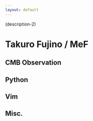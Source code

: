 ```yaml
---
layout: default
---
```


(description-2)

# Takuro Fujino / MeF

## CMB Observation

## Python

## Vim

## Misc.


